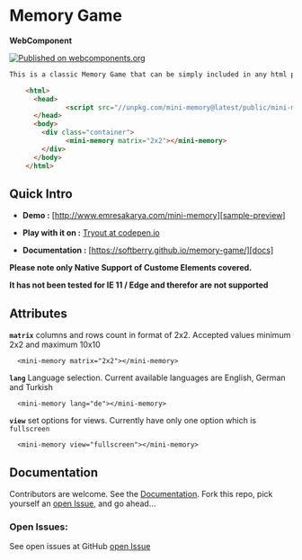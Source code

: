 # Memory Game

**WebComponent**

[![Published on webcomponents.org](https://img.shields.io/badge/webcomponents.org-published-blue.svg)](https://www.webcomponents.org/element/mini-memory)


<!--
```
<custom-element-demo>
<template>
  <script src="//unpkg.com/mini-memory@latest/public/mini-memory.min.js"></script>
  <mini-memory matrix="2x2"></mini-memory>
</template>
</custom-element-demo>
```
-->
```html
This is a classic Memory Game that can be simply included in any html page like this:

    <html>
      <head>
        	  <script src="//unpkg.com/mini-memory@latest/public/mini-memory.min.js"></script>
      </head>
      <body>
        <div class="container">
              <mini-memory matrix="2x2"></mini-memory>
        </div>
      </body>
    </html>
```





## Quick Intro

- **Demo :** [http://www.emresakarya.com/mini-memory][sample-preview]

- **Play with it on :** [Tryout at codepen.io][codepen]

- **Documentation :** [https://softberry.github.io/memory-game/][docs]

**Please note only Native Support of Custome Elements covered.**

**It has not been tested for IE 11 / Edge  and therefor are not supported**

## Attributes

**`matrix`** columns and rows count in format of 2x2. Accepted values minimum 2x2 and maximum 10x10

      <mini-memory matrix="2x2"></mini-memory>

**`lang`** Language selection. Current available languages are English, German and Turkish

      <mini-memory lang="de"></mini-memory>

**`view`** set options for views. Currently have only one option which is `fullscreen`

      <mini-memory view="fullscreen"></mini-memory>


## Documentation

Contributors are welcome. See the [Documentation][docs]. Fork this repo, pick yourself an [open Issue][issues], and go ahead...


### Open Issues:

See open issues at GitHub [open Issue][issues]


[sample-preview]: http://www.emresakarya.com/mini-memory
[docs]: https://softberry.github.io/memory-game/
[codepen]: https://codepen.io/softberry/pen/dwBrNB
[issues]:https://github.com/softberry/memory-game/issues

